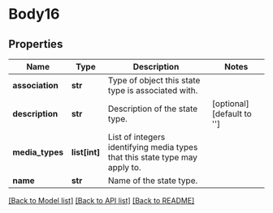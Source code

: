 # Body16

## Properties
Name | Type | Description | Notes
------------ | ------------- | ------------- | -------------
**association** | **str** | Type of object this state type is associated with. | 
**description** | **str** | Description of the state type. | [optional] [default to '']
**media_types** | **list[int]** | List of integers identifying media types that this state type may apply to. | 
**name** | **str** | Name of the state type. | 

[[Back to Model list]](../README.md#documentation-for-models) [[Back to API list]](../README.md#documentation-for-api-endpoints) [[Back to README]](../README.md)

